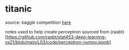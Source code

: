 # titanic


source: kaggle competition [here](https://www.kaggle.com/competitions/titanic)

notes used to help create perceptron sourced from (rasbt)[https://github.com/rasbt/stat453-deep-learning-ss21/blob/main/L03/code/perceptron-numpy.ipynb] 
